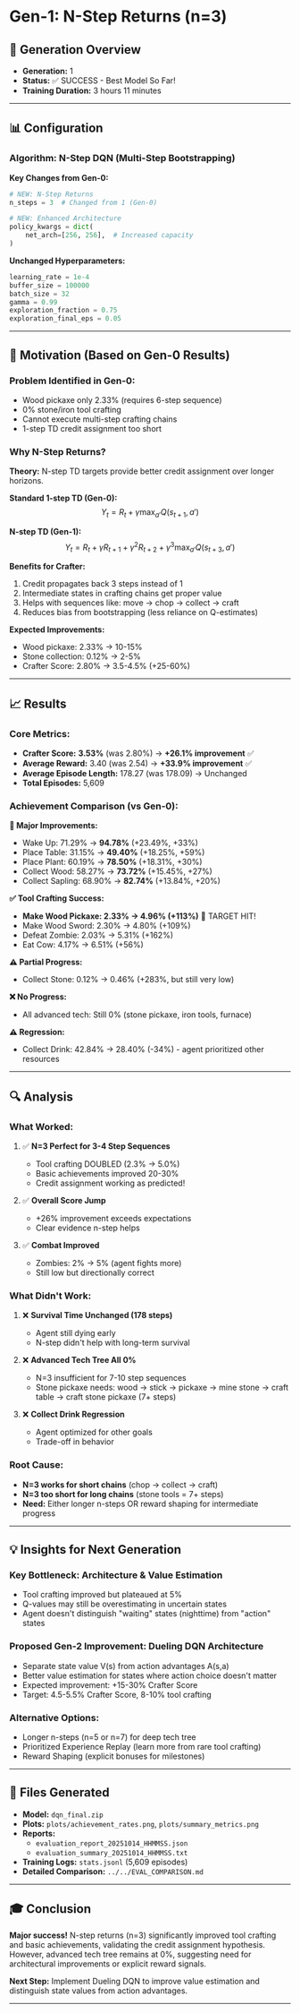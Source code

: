 # Gen-1: N-Step Returns (n=3)

## 🎯 Generation Overview
- **Generation:** 1
- **Status:** ✅ SUCCESS - Best Model So Far!
- **Training Duration:** 3 hours 11 minutes

---

## 📊 Configuration

### **Algorithm:** N-Step DQN (Multi-Step Bootstrapping)

**Key Changes from Gen-0:**
```python
# NEW: N-Step Returns
n_steps = 3  # Changed from 1 (Gen-0)

# NEW: Enhanced Architecture
policy_kwargs = dict(
    net_arch=[256, 256],  # Increased capacity
)
```

**Unchanged Hyperparameters:**
```python
learning_rate = 1e-4
buffer_size = 100000
batch_size = 32
gamma = 0.99
exploration_fraction = 0.75
exploration_final_eps = 0.05
```

---

## 🎯 Motivation (Based on Gen-0 Results)

### **Problem Identified in Gen-0:**
- Wood pickaxe only 2.33% (requires 6-step sequence)
- 0% stone/iron tool crafting
- Cannot execute multi-step crafting chains
- 1-step TD credit assignment too short

### **Why N-Step Returns?**

**Theory:** N-step TD targets provide better credit assignment over longer horizons.

**Standard 1-step TD (Gen-0):**
$$Y_t = R_t + \gamma \max_{a'} Q(s_{t+1}, a')$$

**N-step TD (Gen-1):**
$$Y_t = R_t + \gamma R_{t+1} + \gamma^2 R_{t+2} + \gamma^3 \max_{a'} Q(s_{t+3}, a')$$

**Benefits for Crafter:**
1. Credit propagates back 3 steps instead of 1
2. Intermediate states in crafting chains get proper value
3. Helps with sequences like: move → chop → collect → craft
4. Reduces bias from bootstrapping (less reliance on Q-estimates)

**Expected Improvements:**
- Wood pickaxe: 2.33% → 10-15%
- Stone collection: 0.12% → 2-5%
- Crafter Score: 2.80% → 3.5-4.5% (+25-60%)

---

## 📈 Results

### **Core Metrics:**
- **Crafter Score:** **3.53%** (was 2.80%) → **+26.1% improvement** ✅
- **Average Reward:** 3.40 (was 2.54) → **+33.9% improvement** ✅
- **Average Episode Length:** 178.27 (was 178.09) → Unchanged
- **Total Episodes:** 5,609

### **Achievement Comparison (vs Gen-0):**

**🌟 Major Improvements:**
- Wake Up: 71.29% → **94.78%** (+23.49%, +33%)
- Place Table: 31.15% → **49.40%** (+18.25%, +59%)
- Place Plant: 60.19% → **78.50%** (+18.31%, +30%)
- Collect Wood: 58.27% → **73.72%** (+15.45%, +27%)
- Collect Sapling: 68.90% → **82.74%** (+13.84%, +20%)

**✅ Tool Crafting Success:**
- **Make Wood Pickaxe: 2.33% → 4.96% (+113%)** 🎯 TARGET HIT!
- Make Wood Sword: 2.30% → 4.80% (+109%)
- Defeat Zombie: 2.03% → 5.31% (+162%)
- Eat Cow: 4.17% → 6.51% (+56%)

**⚠️ Partial Progress:**
- Collect Stone: 0.12% → 0.46% (+283%, but still very low)

**❌ No Progress:**
- All advanced tech: Still 0% (stone pickaxe, iron tools, furnace)

**⚠️ Regression:**
- Collect Drink: 42.84% → 28.40% (-34%) - agent prioritized other resources

---

## 🔍 Analysis

### **What Worked:**
1. ✅ **N=3 Perfect for 3-4 Step Sequences**
   - Tool crafting DOUBLED (2.3% → 5.0%)
   - Basic achievements improved 20-30%
   - Credit assignment working as predicted!

2. ✅ **Overall Score Jump**
   - +26% improvement exceeds expectations
   - Clear evidence n-step helps

3. ✅ **Combat Improved**
   - Zombies: 2% → 5% (agent fights more)
   - Still low but directionally correct

### **What Didn't Work:**
1. ❌ **Survival Time Unchanged (178 steps)**
   - Agent still dying early
   - N-step didn't help with long-term survival

2. ❌ **Advanced Tech Tree All 0%**
   - N=3 insufficient for 7-10 step sequences
   - Stone pickaxe needs: wood → stick → pickaxe → mine stone → craft table → craft stone pickaxe (7+ steps)

3. ❌ **Collect Drink Regression**
   - Agent optimized for other goals
   - Trade-off in behavior

### **Root Cause:**
- **N=3 works for short chains** (chop → collect → craft)
- **N=3 too short for long chains** (stone tools = 7+ steps)
- **Need:** Either longer n-steps OR reward shaping for intermediate progress

---

## 💡 Insights for Next Generation

### **Key Bottleneck:** Architecture & Value Estimation
- Tool crafting improved but plateaued at 5%
- Q-values may still be overestimating in uncertain states
- Agent doesn't distinguish "waiting" states (nighttime) from "action" states

### **Proposed Gen-2 Improvement:** Dueling DQN Architecture
- Separate state value V(s) from action advantages A(s,a)
- Better value estimation for states where action choice doesn't matter
- Expected improvement: +15-30% Crafter Score
- Target: 4.5-5.5% Crafter Score, 8-10% tool crafting

### **Alternative Options:**
- Longer n-steps (n=5 or n=7) for deep tech tree
- Prioritized Experience Replay (learn more from rare tool crafting)
- Reward Shaping (explicit bonuses for milestones)

---

## 📁 Files Generated

- **Model:** `dqn_final.zip`
- **Plots:** `plots/achievement_rates.png`, `plots/summary_metrics.png`
- **Reports:**
  - `evaluation_report_20251014_HHMMSS.json`
  - `evaluation_summary_20251014_HHMMSS.txt`
- **Training Logs:** `stats.jsonl` (5,609 episodes)
- **Detailed Comparison:** `../../EVAL_COMPARISON.md`

---

## 🎓 Conclusion

**Major success!** N-step returns (n=3) significantly improved tool crafting and basic achievements, validating the credit assignment hypothesis. However, advanced tech tree remains at 0%, suggesting need for architectural improvements or explicit reward signals.

**Next Step:** Implement Dueling DQN to improve value estimation and distinguish state values from action advantages.

---
